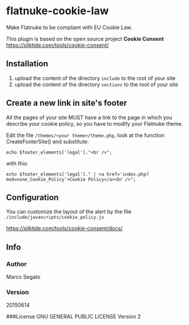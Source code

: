 # flatnuke-cookie-law
Make Flatnuke to be compliant with EU Cookie Law.
  
This plugin is based on the open source project **Cookie Consent** https://silktide.com/tools/cookie-consent/

## Installation
1. upload the content of the directory `include` to the root of your site
2. upload the content of the directory `sections` to the root of your site

## Create a new link in site's footer
All the pages of your site MUST have a link to the page in which you describe your cookie policy, so
you have to modify your Flatnuke theme.
  
Edit the file `/themes/<your theme>/theme.php`, look at the function CreateFooterSite() and substitute:
```
echo $footer_elements['legal']."<br />";
```
with this:
```
echo $footer_elements['legal']." | <a href='index.php?mod=none_Cookie_Policy'>Cookie Policy</a><br />";
```

## Configuration
You can customize the layout of the alert by the file `/include/javascripts/cookie_policy.js`
  
https://silktide.com/tools/cookie-consent/docs/

## Info

### Author
Marco Segato

### Version
20150614

###License
GNU GENERAL PUBLIC LICENSE Version 2
